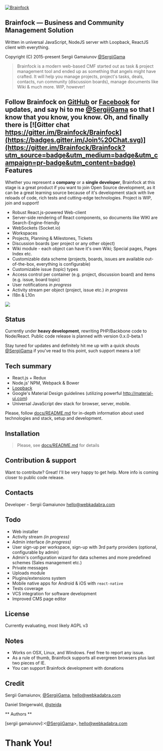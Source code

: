 [![Brainfock](https://brainfock.files.wordpress.com/2014/11/logo_greenhex_trans.png?w=250)](http://brainfock.org)

## Brainfock — Business and Community Management Solution

Written in universal JavaScript, NodeJS server with Loopback, ReactJS client with everything.

Copyright (C) 2015-present Sergii Gamaiunov [@SergiiGama](https://twitter.com/SergiiGama)

> Brainfock is a modern web-based CMF started out as task & project management tool and ended up as something that angels might have crafted. It  will help you manage projects, project's tasks, deals, contacts, run community (discussion boards), manage documents like Wiki & much more. WIP, however!

Follow Brainfock on [GitHub](https://github.com/Brainfock/Brainfock) or [Facebook](https://www.facebook.com/Brainfock) for updates, and say hi to me [@SergiiGama](https://twitter.com/SergiiGama) so that I know that you know, you know. Oh, and finally there is [![Gitter chat https://gitter.im/Brainfock/Brainfock](https://badges.gitter.im/Join%20Chat.svg)](https://gitter.im/Brainfock/Brainfock?utm_source=badge&utm_medium=badge&utm_campaign=pr-badge&utm_content=badge)
Features
--------------------------
Whether you represent a **company** or a **single developer**, Brainfock at this stage is a great product if you want to join Open Source development, as it can be a great learning source because of it's development stack with live reloads of code, rich tests and cutting-edge technologies. Project is WIP, join and support!

- Robust React.js-powered Web-client
- Server-side rendering of React components, so documents like WIKI are Search-Engine-friendly
- WebSockets (Socket.io)
- Workspaces
- Projects, Planning & Milestones, Tickets
- Discussion boards (per project or any other object)
- Wiki module - each object can have it's own Wiki; Special pages, Pages Index etc.
- Customizable data scheme (projects, boards, issues are available out-of-the-box, everything is configurable)
- Customizable issue (topic) types
- Access control per container (e.g. project, discussion board) and items (e.g. issue, board topic) 
- User notifications *in progress*
- Activity stream per object (project, issue etc.) *in progress*
- I18n & L10n

![](http://i57.tinypic.com/5cjfkh.png)

Status
--------------------------
Currently under **heavy development**, rewriting PHP/Backbone code to Node/React. Public code release is planned with version 0.x.0-beta.1

Stay tuned for updates and definitely hit me up with a quick shouts  [@SergiiGama](https://twitter.com/SergiiGama) if you've read to this point, such support means a lot!


Tech summary
--------------------------
- React.js + Redux
- Node.js' NPM, Webpack & Bower
- [Loopback](http://loopback.io/)
- Google's Material Design guidelines (utilizing powerful <http://material-ui.com>)
- Universal JavaScript dev stack for browser, server, mobile.

Please, follow [docs/README.md](/docs/README.md) for in-depth information about used technologies and stack, setup and development.

Installation
--------------------------

> Please, see [docs/README.md](/docs/README.md)  for details

Contribution & support
--------------------------
Want to contribute? Great! I'll be very happy to get help. More info is coming closer to public code release.


Contacts
--------------------------
Developer - Sergii Gamaiunov <hello@webkadabra.com>


Todo
--------------------------
- Web installer
- Activity stream *(in progress)*
- Admin interface *(in progress)*
- User sign-up per workspace, sign-up with 3rd party providers (optional, configurable by admin)
- Admin's configuration wizard for data schemes and more predefined schemes (Sales management etc.)
- Private messages
- Uploads module
- Plugins/extensions system
- Mobile native apps for Android & iOS with `react-native`
- Tests coverage
- VCS integration for software development
- Improved CMS page editor


License
--------------------------
Currently evaluating, most likely AGPL v3

## Notes

- Works on OSX, Linux, and Windows. Feel free to report any issue.
- As a rule of thumb, Brainfock supports all evergreen browsers plus last two pieces of IE.
- You can support Brainfock development with donations

## Credit

Sergii Gamaiunov, [@SergiiGama](https://twitter.com/SergiiGama), <hello@webkadabra.com>

Daniel Steigerwald, [@steida](https://twitter.com/steida)

** Authors **

[sergii gamaiunov]:<[@SergiiGama](https://twitter.com/SergiiGama)>, <hello@webkadabra.com>

# Thank You!